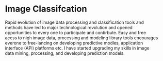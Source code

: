 # Image Classifcation
Rapid evolution of image data processing and classification tools and methods have led to major technological revolution and opened opportunities 
to every one to participate and contirbute. Easy and free acess to nigh image data, processing and modeling library tools encourages everone to free-lancing on developing predictive modles, application interface (API) platforms etc. I have started upgrading my skills in image data mining, processing, and developing prediction models.
